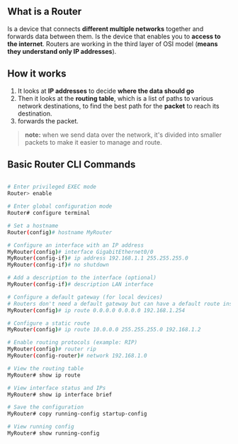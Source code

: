 ## What is a Router
Is a device that connects **different multiple networks** together and forwards data between them. Is the device that enables you to **access to the internet**. Routers are working in the third layer of OSI model (**means they understand only IP addresses**).

## How it works

1. It looks at **IP addresses** to decide **where the data should go**
2. Then it looks at the **routing table**, which is a list of paths to various network destinations, to find the best path for the **packet** to reach its destination.
3. forwards the packet.

> **note:** when we send data over the network, it's divided into smaller packets to make it easier to manage and route.

## Basic Router CLI Commands
```bash

# Enter privileged EXEC mode
Router> enable

# Enter global configuration mode
Router# configure terminal

# Set a hostname
Router(config)# hostname MyRouter

# Configure an interface with an IP address
MyRouter(config)# interface GigabitEthernet0/0
MyRouter(config-if)# ip address 192.168.1.1 255.255.255.0
MyRouter(config-if)# no shutdown

# Add a description to the interface (optional)
MyRouter(config-if)# description LAN interface

# Configure a default gateway (for local devices)
# Routers don't need a default gateway but can have a default route instead
MyRouter(config)# ip route 0.0.0.0 0.0.0.0 192.168.1.254

# Configure a static route
MyRouter(config)# ip route 10.0.0.0 255.255.255.0 192.168.1.2

# Enable routing protocols (example: RIP)
MyRouter(config)# router rip
MyRouter(config-router)# network 192.168.1.0

# View the routing table
MyRouter# show ip route

# View interface status and IPs
MyRouter# show ip interface brief

# Save the configuration
MyRouter# copy running-config startup-config

# View running config
MyRouter# show running-config

```